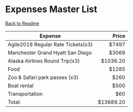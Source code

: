 # Expenses Master List
[Back to Readme](https://github.com/jasminetan/se-trip-plan/blob/master/README.md)

| Expense                            | Price     |
|------------------------------------|----------:|
| Agile2018 Regular Rate Tickets(x3) | $7497     |
| Manchester Grand Hyatt San Diego   | $3069     |
| Alaska Airlines Round Trip(x3)     | $1036.20  |
| Food                               | $1285     |
| Zoo & Safari park passes (x3)      | $260      |
| Boat rental                        | $500      |
| Transportation                     | $60       |
| Total:                             | $13689.20 |

